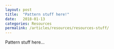 ```yaml
---
layout: post
title:  "Pattern stuff here!"
date:   2018-01-13
categories: Resources 
permalink: /articles/resources/resources-stuff/
---
```

Pattern stuff here...